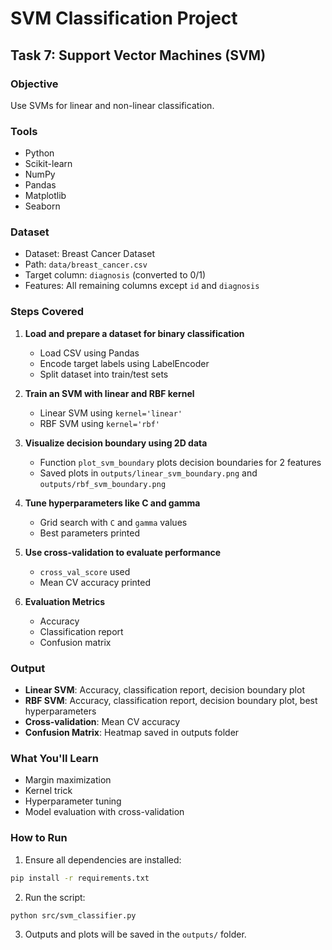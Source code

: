 # SVM Classification Project

## Task 7: Support Vector Machines (SVM)

### Objective

Use SVMs for linear and non-linear classification.

### Tools

* Python
* Scikit-learn
* NumPy
* Pandas
* Matplotlib
* Seaborn

### Dataset

* Dataset: Breast Cancer Dataset
* Path: `data/breast_cancer.csv`
* Target column: `diagnosis` (converted to 0/1)
* Features: All remaining columns except `id` and `diagnosis`

### Steps Covered

1. **Load and prepare a dataset for binary classification**

   * Load CSV using Pandas
   * Encode target labels using LabelEncoder
   * Split dataset into train/test sets

2. **Train an SVM with linear and RBF kernel**

   * Linear SVM using `kernel='linear'`
   * RBF SVM using `kernel='rbf'`

3. **Visualize decision boundary using 2D data**

   * Function `plot_svm_boundary` plots decision boundaries for 2 features
   * Saved plots in `outputs/linear_svm_boundary.png` and `outputs/rbf_svm_boundary.png`

4. **Tune hyperparameters like C and gamma**

   * Grid search with `C` and `gamma` values
   * Best parameters printed

5. **Use cross-validation to evaluate performance**

   * `cross_val_score` used
   * Mean CV accuracy printed

6. **Evaluation Metrics**

   * Accuracy
   * Classification report
   * Confusion matrix

### Output

* **Linear SVM**: Accuracy, classification report, decision boundary plot
* **RBF SVM**: Accuracy, classification report, decision boundary plot, best hyperparameters
* **Cross-validation**: Mean CV accuracy
* **Confusion Matrix**: Heatmap saved in outputs folder

### What You'll Learn

* Margin maximization
* Kernel trick
* Hyperparameter tuning
* Model evaluation with cross-validation

### How to Run

1. Ensure all dependencies are installed:

```bash
pip install -r requirements.txt    
```

2. Run the script:

```bash
python src/svm_classifier.py
```

3. Outputs and plots will be saved in the `outputs/` folder.
